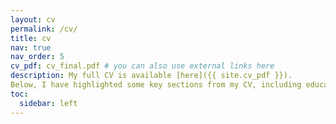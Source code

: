 ```yaml
---
layout: cv
permalink: /cv/
title: cv
nav: true
nav_order: 5
cv_pdf: cv_final.pdf # you can also use external links here
description: My full CV is available [here]({{ site.cv_pdf }}).
Below, I have highlighted some key sections from my CV, including education, research experience, and awards.
toc:
  sidebar: left
---
```

